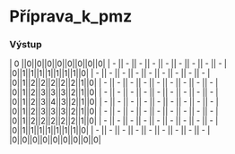 # Příprava_k_pmz

### Výstup
| 0 ||0||0||0||0||0||0||0||0| 
| - || - || - || - || - || - || - || - || - |
|0||1||1||1||1||1||1||1||0|
| - || - || - || - || - || - || - || - || - | 
|0||1||2||2||2||2||2||1||0| 
| - || - || - || - || - || - || - || - || - | 
|0||1||2||3||3||3||2||1||0| 
| - || - || - || - || - || - || - || - || - | 
|0||1||2||3||4||3||2||1||0| 
| - || - || - || - || - || - || - || - || - | 
|0||1||2||3||3||3||2||1||0|
| - || - || - || - || - || - || - || - || - |
|0||1||2||2||2||2||2||1||0|
| - || - || - || - || - || - || - || - || - |
|0||1||1||1||1||1||1||1||0|
| - || - || - || - || - || - || - || - || - |
|0||0||0||0||0||0||0||0||0|
